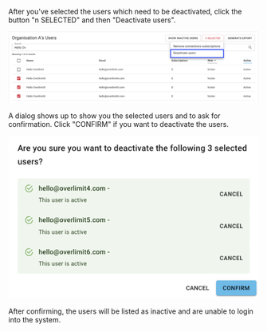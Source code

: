 After you've selected the users which need to be deactivated, click the button "n SELECTED" and then "Deactivate users".

![Last login](/assets/images/screen-shots/admin/bulk-actions-deactivate-user.png)

A dialog shows up to show you the selected users and to ask for confirmation. Click "CONFIRM" if you want to deactivate the users.

![Last login](/assets/images/screen-shots/admin/bulk-actions-deactivate-user-confirm.png)

After confirming, the users will be listed as inactive and are unable to login into the system.